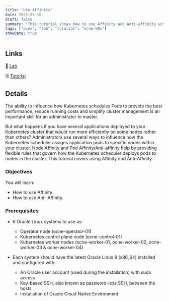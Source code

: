 ```yaml
---
title: "Use Affinity"
date: 2024-04-16
draft: false
summary: "This tutorial shows how to use Affinity and Anti-affinity with Oracle Cloud Native Environment."
tags: ["ocne", "lab", "tutorial", "ocne-k8s"]
showDate: true
---
```


## Links

:crescent_moon: [Lab](https://luna.oracle.com/lab/91b487c8-7c50-4daa-b38c-9e11f6f11175)

:spiral_notepad: [Tutorial](https://docs.oracle.com/en/learn/ocne-affinity)

## Details

The ability to influence how Kubernetes schedules Pods to provide the best performance, reduce running costs and simplify cluster management is an important skill for an administrator to master.

But what happens if you have several applications deployed to your Kubernetes cluster that would run more efficiently on some nodes rather than others? Administrators use several ways to influence how the Kubernetes scheduler assigns application pods to specific nodes within your cluster. Node Affinity and Pod Affinity/Anti-affinity help by providing flexible rules that govern how the Kubernetes scheduler deploys pods to nodes in the cluster. This tutorial covers using Affinity and Anti-Affinity.

### Objectives

You will learn:

- How to use Affinity.
- How to use Anti-Affinity.

### Prerequisites

- 6 Oracle Linux systems to use as:
  - Operator node (ocne-operator-01)
  - Kubernetes control plane node (ocne-control-01)
  - Kubernetes worker nodes (ocne-worker-01, ocne-worker-02, ocne-worker-03 & ocne-worker-04)

- Each system should have the latest Oracle Linux 8 (x86_64) installed and configured with:

  - An Oracle user account (used during the installation) with sudo access
  - Key-based SSH, also known as password-less SSH, between the hosts
  - Installation of Oracle Cloud Native Environment
